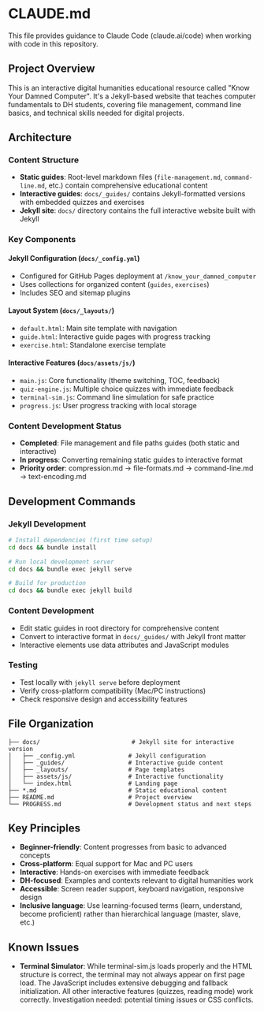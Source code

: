 # CLAUDE.md

This file provides guidance to Claude Code (claude.ai/code) when working with code in this repository.

## Project Overview

This is an interactive digital humanities educational resource called "Know Your Damned Computer". It's a Jekyll-based website that teaches computer fundamentals to DH students, covering file management, command line basics, and technical skills needed for digital projects.

## Architecture

### Content Structure
- **Static guides**: Root-level markdown files (`file-management.md`, `command-line.md`, etc.) contain comprehensive educational content
- **Interactive guides**: `docs/_guides/` contains Jekyll-formatted versions with embedded quizzes and exercises
- **Jekyll site**: `docs/` directory contains the full interactive website built with Jekyll

### Key Components

#### Jekyll Configuration (`docs/_config.yml`)
- Configured for GitHub Pages deployment at `/know_your_damned_computer`
- Uses collections for organized content (`guides`, `exercises`)
- Includes SEO and sitemap plugins

#### Layout System (`docs/_layouts/`)
- `default.html`: Main site template with navigation
- `guide.html`: Interactive guide pages with progress tracking
- `exercise.html`: Standalone exercise template

#### Interactive Features (`docs/assets/js/`)
- `main.js`: Core functionality (theme switching, TOC, feedback)
- `quiz-engine.js`: Multiple choice quizzes with immediate feedback
- `terminal-sim.js`: Command line simulation for safe practice
- `progress.js`: User progress tracking with local storage

### Content Development Status
- **Completed**: File management and file paths guides (both static and interactive)
- **In progress**: Converting remaining static guides to interactive format
- **Priority order**: compression.md → file-formats.md → command-line.md → text-encoding.md

## Development Commands

### Jekyll Development
```bash
# Install dependencies (first time setup)
cd docs && bundle install

# Run local development server
cd docs && bundle exec jekyll serve

# Build for production
cd docs && bundle exec jekyll build
```

### Content Development
- Edit static guides in root directory for comprehensive content
- Convert to interactive format in `docs/_guides/` with Jekyll front matter
- Interactive elements use data attributes and JavaScript modules

### Testing
- Test locally with `jekyll serve` before deployment
- Verify cross-platform compatibility (Mac/PC instructions)
- Check responsive design and accessibility features

## File Organization

```
├── docs/                          # Jekyll site for interactive version
│   ├── _config.yml               # Jekyll configuration
│   ├── _guides/                  # Interactive guide content
│   ├── _layouts/                 # Page templates
│   ├── assets/js/                # Interactive functionality
│   └── index.html                # Landing page
├── *.md                          # Static educational content
├── README.md                     # Project overview
└── PROGRESS.md                   # Development status and next steps
```

## Key Principles

- **Beginner-friendly**: Content progresses from basic to advanced concepts
- **Cross-platform**: Equal support for Mac and PC users
- **Interactive**: Hands-on exercises with immediate feedback
- **DH-focused**: Examples and contexts relevant to digital humanities work
- **Accessible**: Screen reader support, keyboard navigation, responsive design
- **Inclusive language**: Use learning-focused terms (learn, understand, become proficient) rather than hierarchical language (master, slave, etc.)

## Known Issues
- **Terminal Simulator**: While terminal-sim.js loads properly and the HTML structure is correct, the terminal may not always appear on first page load. The JavaScript includes extensive debugging and fallback initialization. All other interactive features (quizzes, reading mode) work correctly. Investigation needed: potential timing issues or CSS conflicts.